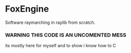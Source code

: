# FoxEngine
Software raymarching in raylib from scratch.

### WARNING THIS CODE IS AN UNCOMENTED MESS
its mostly here for myself and to show i know how to C
